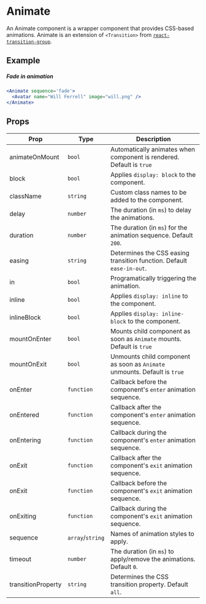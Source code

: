 # Animate

An Animate component is a wrapper component that provides CSS-based animations. Animate is an extension of `<Transition>` from [`react-transition-group`](https://github.com/reactjs/react-transition-group/).


## Example

##### Fade in animation

```jsx
<Animate sequence='fade'>
  <Avatar name="Will Ferrell" image="will.png" />
</Animate>
```


## Props

| Prop | Type | Description |
| --- | --- | --- |
| animateOnMount | `bool` | Automatically animates when component is rendered. Default is `true` |
| block | `bool` | Applies `display: block` to the component. |
| className | `string` | Custom class names to be added to the component. |
| delay | `number` | The duration (in `ms`) to delay the animations. |
| duration | `number` | The duration (in `ms`) for the animation sequence. Default `200`. |
| easing | `string` | Determines the CSS easing transition function. Default `ease-in-out`. |
| in | `bool` | Programatically triggering the animation. |
| inline | `bool` | Applies `display: inline` to the component. |
| inlineBlock | `bool` | Applies `display: inline-block` to the component. |
| mountOnEnter | `bool` | Mounts child component as soon as `Animate` mounts. Default is `true` |
| mountOnExit | `bool` | Unmounts child component as soon as `Animate` unmounts. Default is `true` |
| onEnter | `function` | Callback before the component's `enter` animation sequence. |
| onEntered | `function` | Callback after the component's `enter` animation sequence. |
| onEntering | `function` | Callback during the component's `enter` animation sequence. |
| onExit | `function` | Callback after the component's `exit` animation sequence. |
| onExit | `function` | Callback before the component's `exit` animation sequence. |
| onExiting | `function` | Callback during the component's `exit` animation sequence. |
| sequence | `array`/`string` | Names of animation styles to apply. |
| timeout | `number` | The duration (in `ms`) to apply/remove the animations. Default `0`. |
| transitionProperty | `string` | Determines the CSS transition property. Default `all`. |
